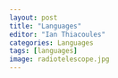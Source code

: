 ```yaml
---
layout: post
title: "Languages"
editor: "Ian Thiacoules"
categories: Languages
tags: [languages]
image: radiotelescope.jpg
---
```

